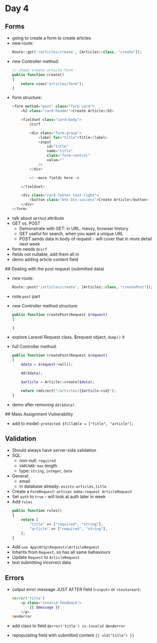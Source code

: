 # Day 4

## Forms

- going to create a form to create articles
- new route:    
    ```php
    Route::get('/articles/create', [Articles::class, "create"]);
    ```
- new Controller method:
    ```php
    // shows create article form
    public function create()
    {
        return view("articles/form");
    }
    ```
- form structure:
    ```php
    <form method="post" class="form card">
        <h2 class="card-header">Create Article</h2>

        <fieldset class="card-body">
            @csrf

            <div class="form-group">
                <label for="title">Title</label>
                <input
                    id="title"
                    name="title"
                    class="form-control"
                    value=""
                />
            </div>

            <!--more fields here-->

        </fieldset>

        <div class="card-footer text-right">
            <button class="btn btn-success">Create Article</button>
        </div>
    </form>
    ```
- talk about `method` attribute
- GET vs. POST
    - Demonstrate with GET: in URL, messy, browser history
    - GET useful for search, when you want a unique URL
    - POST sends data in body of request - will cover that in more detail next week
- form needs `@csrf`
- fields not nullable, add them all in
- demo adding article content field


## Dealing with the post request (submitted data)

- new route:
    ```php
    Route::post('/articles/create', [Articles::class, "createPost"]);
    ```
- note `post` part
- new Controller method structure:
    ```php
    public function createPost(Request $request)
    {

    }
    ```
- explore Laravel Request class, $request object, `dump()` it
- full Controller method:
    ```php
    public function createPost(Request $request)
    {
        $data = $request->all();

        dd($data);

        $article = Article::create($data);

        return redirect("/articles/{$article->id}");
    }
    ```

- demo after removing `dd($data)`

## Mass Assignment Vulnerability
- add to model:
    `protected $fillable = ["title", "article"];`


## Validation
- Should always have server-side validation
- SQL:
    - non-null: `required`
    - `VARCHAR`: `max` length
    - type: `string`, `integer`, `date`
- General:
    - email
    - in database already: `exists:articles,title`
- Create a `FormRequest`: `artisan make:request ArticleRequest`
- Set `auth` to `true` - will look at auth later in week
- Add `rules`
    ```php
    public function rules()
    {
        return [
            "title" => ["required", "string"],
            "article" => ["required", "string"],
        ];
    }
    ```
- Add `use App\Http\Requests\ArticleRequest`
- Inherits from `Request`, so has all same behaviours
- Update `Request` to `ArticleRequest`
- test submitting incorrect data


## Errors
- output error message JUST AFTER field (`<input>` or `<textarea>`):

    ```php
    @error('title')
        <p class="invalid-feedback">
            {{ $message }}
        </p>
    @enderror
    ```

- add class to field `@error('title') is-invalid @enderror`
- repopulating field with submitted content `{{ old("title") }}`
